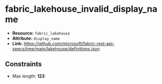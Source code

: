 # fabric_lakehouse_invalid_display_name

- **Resource:** `fabric_lakehouse`
- **Attribute:** `display_name`
- **Link:** https://github.com/microsoft/fabric-rest-api-specs/tree/main/lakehouse/definitions.json

## Constraints
- Max length: **123**